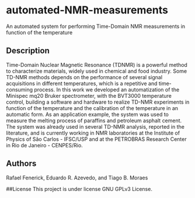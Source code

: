 # automated-NMR-measurements
An automated system for performing Time-Domain NMR measurements in function of the temperature

## Description
Time-Domain Nuclear Magnetic Resonance (TDNMR) is a powerful method to characterize materials, widely used in chemical and food industry. Some TD-NMR methods depends on the performance of several signal acquisitions in different temperatures, which is a repetitive and time-consuming process. In this work we developed an automatization of the Minispec mq20 Bruker spectrometer, with the BVT3000 temperature control, building a software and hardware to realize TD-NMR experiments in function of the temperature and the calibration of the temperature in an automatic form. As an application example, the system was used to measure the melting process of paraffins and petroleum asphalt cement. The system was already used in several TD-NMR analysis, reported in the literature, and is currently working in NMR laboratories at the Institute of Physics of São Carlos - IFSC/USP and at the PETROBRAS Research Center in Rio de Janeiro - CENPES/Rio.

## Authors
Rafael Fenerick, Eduardo R. Azevedo, and Tiago B. Moraes

##License
This project is under license GNU GPLv3 License.
